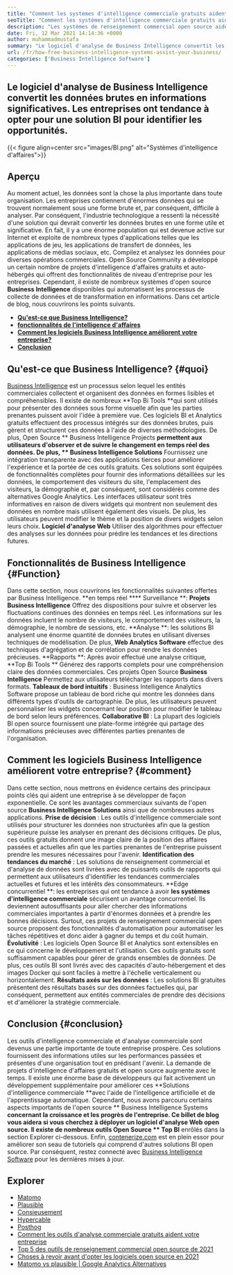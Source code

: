 ```yaml
---
title: "Comment les systèmes d'intelligence commerciale gratuits aident votre entreprise" 
seoTitle: "Comment les systèmes d'intelligence commerciale gratuits aident votre entreprise" 
description: "Les systèmes de renseignement commercial open source aident les organisations à analyser les données de manière critique et à formuler une stratégie efficace basée sur des informations commerciales utiles." 
date: Fri, 12 Mar 2021 14:14:36 +0000
author: muhammadmustafa
summary: "Le logiciel d'analyse de Business Intelligence convertit les données brutes en informations significatives. Les entreprises ont tendance à opter pour une solution BI pour identifier les opportunités." 
url: /fr/how-free-business-intelligence-systems-assist-your-business/
categories: ['Business Intelligence Software']
---
```


## Le logiciel d'analyse de Business Intelligence convertit les données brutes en informations significatives. Les entreprises ont tendance à opter pour une solution BI pour identifier les opportunités.

{{< figure align=center src="images/BI.png" alt="Systèmes d'intelligence d'affaires">}}


## Aperçu
Au moment actuel, les données sont la chose la plus importante dans toute organisation. Les entreprises contiennent d'énormes données qui se trouvent normalement sous une forme brute et, par conséquent, difficile à analyser. Par conséquent, l'industrie technologique a ressenti la nécessité d'une solution qui devrait convertir les données brutes en une forme utile et significative. En fait, il y a une énorme population qui est devenue active sur Internet et exploite de nombreux types d'applications telles que les applications de jeu, les applications de transfert de données, les applications de médias sociaux, etc. Compilez et analysez les données pour diverses opérations commerciales.
Open Source Community a développé un certain nombre de projets d'intelligence d'affaires gratuits et auto-hébergés qui offrent des fonctionnalités de niveau d'entreprise pour les entreprises. Cependant, il existe de nombreux systèmes d'open source **Business Intelligence**  disponibles qui automatisent les processus de collecte de données et de transformation en informations. Dans cet article de blog, nous couvrirons les points suivants.
  * **[Qu'est-ce que Business Intelligence?][1]** 
  * **[fonctionnalités de l'intelligence d'affaires][2]** 
  * **[Comment les logiciels Business Intelligence améliorent votre entreprise?][3]** 
  * **[Conclusion][4]** 

## Qu'est-ce que Business Intelligence?   {#quoi}
[][5][Business Intelligence][6] est un processus selon lequel les entités commerciales collectent et organisent des données en formes lisibles et compréhensibles. Il existe de nombreux **Top Bi Tools  **qui sont utilisés pour présenter des données sous forme visuelle afin que les parties prenantes puissent avoir l'idée à première vue. Ces logiciels BI et Analytics gratuits effectuent des processus intégrés sur des données brutes, puis gèrent et structurent ces données à l'aide de diverses méthodologies. De plus, Open Source **  Business Intelligence Projects  **permettent aux utilisateurs d'observer et de suivre le changement en temps réel des données. De plus, **  Business Intelligence Solutions**  Fournissez une intégration transparente avec des applications tierces pour améliorer l'expérience et la portée de ces outils gratuits.
Ces solutions sont équipées de fonctionnalités complètes pour fournir des informations détaillées sur les données, le comportement des visiteurs du site, l'emplacement des visiteurs, la démographie et, par conséquent, sont considérés comme des alternatives Google Analytics. Les interfaces utilisateur sont très informatives en raison de divers widgets qui montrent non seulement des données en nombre mais utilisent également des visuels. De plus, les utilisateurs peuvent modifier le thème et la position de divers widgets selon leurs choix. **Logiciel d'analyse Web**  Utiliser des algorithmes pour effectuer des analyses sur les données pour prédire les tendances et les directions futures.

## Fonctionnalités de Business Intelligence   {#Function}
Dans cette section, nous couvrirons les fonctionnalités suivantes offertes par Business Intelligence.
**en temps réel  ****  Surveillance **:  **Projets Business Intelligence**   Offrez des dispositions pour suivre et observer les fluctuations continues des données en temps réel. Les informations sur les données incluent le nombre de visiteurs, le comportement des visiteurs, la démographie, le nombre de sessions, etc.
**Analyse **: les solutions BI analysent une énorme quantité de données brutes en utilisant diverses techniques de modélisation. De plus,  **Web Analytics Software**   effectue des techniques d'agrégation et de corrélation pour rendre les données précieuses.
**Rapports **: Après avoir effectué une analyse critique,  **Top Bi Tools **  Générez des rapports complets pour une compréhension claire des données commerciales. Ces projets Open Source  **Business Intelligence**   Permettez aux utilisateurs télécharger les rapports dans divers formats.
**Tableaux de bord intuitifs** : Business Intelligence Analytics Software propose un tableau de bord riche qui montre les données dans différents types d'outils de cartographie. De plus, les utilisateurs peuvent personnaliser les widgets concernant leur position pour modifier le tableau de bord selon leurs préférences.
**Collaborative BI** : La plupart des logiciels BI open source fournissent une plate-forme intégrée qui partage des informations précieuses avec différentes parties prenantes de l'organisation.

## Comment les logiciels Business Intelligence améliorent votre entreprise?   {#comment}
Dans cette section, nous mettrons en évidence certains des principaux points clés qui aident une entreprise à se développer de façon exponentielle. Ce sont les avantages commerciaux suivants de l'open source **Business Intelligence Solutions**  ainsi que de nombreuses autres applications.
**Prise de décision** : Les outils d'intelligence commerciale sont utilisés pour structurer les données non structurées afin que la gestion supérieure puisse les analyser en prenant des décisions critiques. De plus, ces outils gratuits donnent une image claire de la position des affaires passées et actuelles afin que les parties prenantes de l'entreprise puissent prendre les mesures nécessaires pour l'avenir.
**Identification des tendances du marché** : Les solutions de renseignement commercial et d'analyse de données sont livrées avec de puissants outils de rapports qui permettent aux utilisateurs d'identifier les tendances commerciales actuelles et futures et les intérêts des consommateurs.
**Edge concurrentiel **: les entreprises qui ont tendance à avoir  **les systèmes d'intelligence commerciale**   sécurisent un avantage concurrentiel. Ils deviennent autosuffisants pour aller chercher des informations commerciales importantes à partir d'énormes données et à prendre les bonnes décisions. Surtout, ces projets de renseignement commercial open source proposent des fonctionnalités d'automatisation pour automatiser les tâches répétitives et donc aider à gagner du temps et du coût humain.
**Évolutivité** : Les logiciels Open Source BI et Analytics sont extensibles en ce qui concerne le développement et l'utilisation. Ces outils gratuits sont suffisamment capables pour gérer de grands ensembles de données. De plus, ces outils BI sont livrés avec des capacités d'auto-hébergement et des images Docker qui sont faciles à mettre à l'échelle verticalement ou horizontalement.
**Résultats axés sur les données** : Les solutions BI gratuites présentent des résultats basés sur des données factuelles qui, par conséquent, permettent aux entités commerciales de prendre des décisions et d'améliorer la stratégie commerciale.

## Conclusion   {#conclusion}
Les outils d'intelligence commerciale et d'analyse commerciale sont devenus une partie importante de toute entreprise prospère. Ces solutions fournissent des informations utiles sur les performances passées et présentes d'une organisation tout en prédisant l'avenir. La demande de projets d'intelligence d'affaires gratuits et open source augmente avec le temps. Il existe une énorme base de développeurs qui fait activement un développement supplémentaire pour améliorer ces **Solutions d'intelligence commerciale  **avec l'aide de l'intelligence artificielle et de l'apprentissage automatique. Cependant, nous avons parcouru certains aspects importants de l'open source **  Business Intelligence Systems  **concernant la croissance et les progrès de l'entreprise. Ce billet de blog vous aidera si vous cherchez à déployer un logiciel d'analyse Web open source. Il existe de nombreux outils Open Source **  Top BI**  enrôlés dans la section Explorer ci-dessous.
Enfin, [contenerize.com][7] est en plein essor pour améliorer son seau de tutoriels qui comprend d'autres solutions BI open source. Par conséquent, restez connecté avec [Business Intelligence Software][6] pour les dernières mises à jour.

## Explorer
  * [Matomo][8]
  * [Plausible][9]
  * [Consieusement][10]
  * [Hypercable][11]
  * [Posthog][12]
  * [Comment les outils d'analyse commerciale gratuits aident votre entreprise][13]
  * [Top 5 des outils de renseignement commercial open source de 2021][14]
  * [Choses à revoir avant d'opter les logiciels open source en 2021][15]
  * [Matomo vs plausible | Google Analytics Alternatives][16]

  
[1]: #what
[2]: #function
[3]: #how
[4]: #Conclusion
[5]: #
[6]: https://products.containerize.com/business-intelligence
[7]: https://www.containerize.com/
[8]: https://products.containerize.com/business-intelligence/matomo
[9]: https://products.containerize.com/business-intelligence/plausible
[10]: https://products.containerize.com/business-intelligence/countly
[11]: https://products.containerize.com/business-intelligence/hypercable
[12]: https://products.containerize.com/business-intelligence/posthog
[13]: https://blog.containerize.com/2021/03/12/how-free-business-analytics-tools-assist-your-business/
[14]: https://blog.containerize.com/business-intelligence-software/top-5-open-source-business-intelligence-solutions-of-2021/
[15]: https://blog.containerize.com/cmdb-software/things-to-review-before-opting-open-source-software-in-2021/
[16]: https://blog.containerize.com/business-intelligence-software/matomo-vs-plausible-google-analytics-alternatives/
